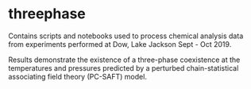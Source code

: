 # threephase

Contains scripts and notebooks used to process chemical analysis data from
experiments performed at Dow, Lake Jackson Sept - Oct 2019.

Results demonstrate the existence of a three-phase coexistence at the
temperatures and pressures predicted by a perturbed chain-statistical
associating field theory (PC-SAFT) model.
